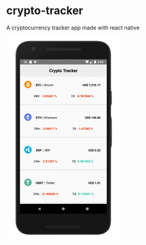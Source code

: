 # crypto-tracker

A cryptocurrency tracker app made with react native

<img src="./screenshot-nexus.png" alt="Screenshot" width="300"/>
